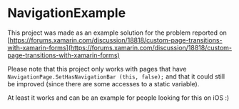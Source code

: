 ﻿# NavigationExample

This project was made as an example solution for the problem reported on [https://forums.xamarin.com/discussion/18818/custom-page-transitions-with-xamarin-forms](https://forums.xamarin.com/discussion/18818/custom-page-transitions-with-xamarin-forms)

Please note that this project only works with pages that have `NavigationPage.SetHasNavigationBar (this, false);` and that it could still be improved (since there are some accesses to a static variable).

At least it works and can be an example for people looking for this on iOS :)